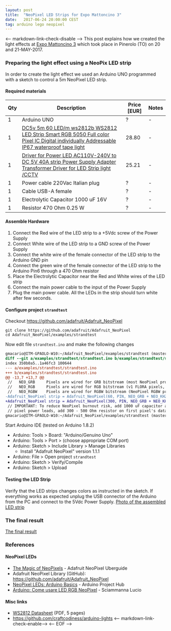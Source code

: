 ```yaml
---
layout: post
title:  "NeoPixel LED Strips for Expo Mattoncino 3"
date:   2017-06-24 20:00:00 CEST
tag: arduino lego neopixel
---
```

<-- markdown-link-check-disable -->
This post explains how we created the light effects at [Expo Mattoncino 3](http://www.tomake.info/expo-mattoncino-2017/) which took place in Pinerolo (TO) on 20 and 21-MAY-2017.
### Preparing the light effect using a NeoPix LED strip
In order to create the light effect we used an Arduino UNO programmed with a sketch to control a 5m NeoPixel LED strip.
#### Required materials
| Qty | Description | Price [EUR] | Notes |
|-----|-------------|-------------|-------|
| 1 | Arduino UNO | ? | - |
| 1 | [DC5v 5m 60 LED/m ws2812b WS2812 LED Strip Smart RGB 5050 Full color Pixel IC Digital individually Addressable IP67 waterproof tape light](https://www.aliexpress.com/item/DC5V-1m-4m-5m-ws2812b-WS2812-LED-Strip-Smart-RGB-5050-Full-color-Pixel-IC-Ditigal/32647587825.html?spm=2114.13010608.0.0.8TcrW3) | 28.80 | - |
| 1 | [Driver for Power LED AC110V-240V to DC 5V 40A strip Power Supply Adapter Transformer Driver for LED Strip light /CCTV](https://www.aliexpress.com/item/Driver-for-Power-LED-AC110V-240V-to-DC-5V-12V-24V-1A-60A-strip-Power-Supply/32486954065.html?spm=2114.13010608.0.0.8TcrW3) | 25.21 | - |
| 1 | Power cable 220Vac Italian plug | ? | - |
| 1 | Cable USB-A female | ? | - |
| 1 | Electrolytic Capacitor 1000 uF 16V | ? | - |
| 1 | Resistor 470 Ohm 0.25 W | ? | - |
#### Assemble Hardware
1. Connect the Red wire of the LED strip to a +5Vdc screw of the Power Supply
2. Connect White wire of the LED strip to a GND screw of the Power Supply
3. Connect the white wire of the female connector of the LED strip to the Arduino GND pin
4. Connect the green wire of the female connector of the LED strip to the Arduino Pin6 through a 470 Ohm resistor
5. Place the Electrolytic Capacitor near the Red and White wires of the LED strip
6. Connect the main power cable to the input of the Power Supply
7. Plug the main power cable. All the LEDs in the strip should turn white after few seconds.
#### Configure project `strandtest`
Checkout <https://github.com/adafruit/Adafruit_NeoPixel>
```shell
git clone https://github.com/adafruit/Adafruit_NeoPixel
cd Adafruit_NeoPixel/examples/strandtest
```
Now edit file `strandtest.ino` and make the following changes
```diff
gmacario@ITM-GPAOLO-W10:~/Adafruit_NeoPixel/examples/strandtest (master)*$ git diff
diff --git a/examples/strandtest/strandtest.ino b/examples/strandtest/strandtest.ino
index 350b0a5..1a46fc3 100644
--- a/examples/strandtest/strandtest.ino
+++ b/examples/strandtest/strandtest.ino
@@ -13,7 +13,7 @@
 //   NEO_GRB     Pixels are wired for GRB bitstream (most NeoPixel products)
 //   NEO_RGB     Pixels are wired for RGB bitstream (v1 FLORA pixels, not v2)
 //   NEO_RGBW    Pixels are wired for RGBW bitstream (NeoPixel RGBW products)
-Adafruit_NeoPixel strip = Adafruit_NeoPixel(60, PIN, NEO_GRB + NEO_KHZ800);
+Adafruit_NeoPixel strip = Adafruit_NeoPixel(300, PIN, NEO_GRB + NEO_KHZ800);
 // IMPORTANT: To reduce NeoPixel burnout risk, add 1000 uF capacitor across
 // pixel power leads, add 300 - 500 Ohm resistor on first pixel's data input
gmacario@ITM-GPAOLO-W10:~/Adafruit_NeoPixel/examples/strandtest (master)*$
```
Start Arduino IDE (tested on Arduino 1.8.2)
* Arduino: Tools > Board: "Arduino/Genuino Uno"
* Arduino: Tools > Port > (choose appropriate COM port)
* Arduino: Sketch > Include Library > Manage Libraries
  * Install "Adafruit NeoPixel" version 1.1.1
* Arduino: File > Open project `strandtest`
* Arduino: Sketch > Verify/Compile
* Arduino: Sketch > Upload
#### Testing the LED Strip
Verify that the LED strips changes colors as instructed in the sketch.
If everything works as expected unplug the USB connector of the Arduino from the PC and connect to the 5Vdc Power Supply.
[Photo of the assembled LED strip](/images/20170624-114755.jpg)
### The final result
[The final result](/images/20170521-191320.jpg)
### References
#### NeoPixel LEDs
* [The Magic of NeoPixels](https://learn.adafruit.com/adafruit-neopixel-uberguide) - Adafruit NeoPixel Uberguide
* Adafruit NeoPixel Library (GitHub): <https://github.com/adafruit/Adafruit_NeoPixel>
* [NeoPixel LEDs: Arduino Basics](https://create.arduino.cc/projecthub/glowascii/neopixel-leds-arduino-basics-126d1a) - Arduino Project Hub
* [Arduino: Come usare LED RGB NeoPixel](http://www.sciamannalucio.it/arduino-come-usare-led-rgb-neopixel/) - Sciammanna Lucio
#### Misc links
* [WS2812 Datasheet](https://cdn-shop.adafruit.com/datasheets/WS2812.pdf) (PDF, 5 pages)
* <https://github.com/craftcodiness/arduino-lights>
<-- markdown-link-check-enable-->
<-- EOF -->
